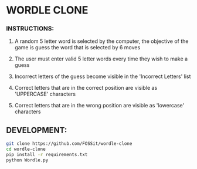 # WORDLE CLONE

### INSTRUCTIONS:

1. A random 5 letter word is selected by the computer, the objective of the game is guess the word that is selected by 6 moves

2. The user must enter valid 5 letter words every time they wish to make a guess

3. Incorrect letters of the guess become visible in the 'Incorrect Letters' list

4. Correct letters that are in the correct position are visible as 'UPPERCASE' characters

5. Correct letters that are in the wrong position are visible as 'lowercase' characters

## DEVELOPMENT:

```sh
git clone https://github.com/FOSSit/wordle-clone
cd wordle-clone
pip install -r requirements.txt
python Wordle.py
```

